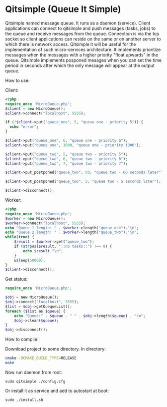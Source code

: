# Qitsimple (Queue It Simple)
Qitsimple named message queue. 
It runs as a daemon (service). Client applications can connect to qitsimple and push messages (tasks, jobs) to the queue and receive messages from the queue.
Connection is via the tcp socket so client applications can reside on the same or on another server to which there is network access.
Qitsimple it will be useful for the implementation of such micro-services architecture.
It implements prioritize messages when the messages with a higher priority "float upwards" in the queue.
Qitsimple implements posponed mesages when you can set the time period in seconds after which the only message will appear at the output queue.

How to use:

Client:
```php
<?php
require_once 'MicroQueue.php';
$client = new MicroQueue();
$client->connect("localhost", 5555);

if (!$client->put("queue_one", 5, "queue one - priority 5")) {
  echo "error";
}

$client->put("queue_one", 6, "queue one - priority 6");
$client->put("queue_one", 1000, "queue one - priority 1000");

$client->put("queue_two", 5, "queue two - priority 5");
$client->put("queue_two", 6, "queue two - priority 6");
$client->put("queue_two", 7, "queue two - priority 7");

$client->put_postponed("queue_two", 60, "queue two - 60 seconds later");

$client->put_postponed("queue_two", 5, "queue two - 5 seconds later");

$client->disconnect();
```
Worker:
```php
<?php
require_once 'MicroQueue.php';
$worker = new MicroQueue();
$worker->connect("localhost", 5555);
echo "Queue 1 length: " . $worker->length("queue_one")."\n";
echo "Queue 2 length: " . $worker->length("queue_two")."\n";
while(true) {
    $result = $worker->get("queue_two");
    if (strpos($result, "::no tasks::") !== 0) {
        echo $result."\n";
    }
    usleep(50000);
}
$client->disconnect();
```
Get status:
```php
require_once 'MicroQueue.php';

$obj = new MicroQueue();
$obj->connect("localhost", 5555);
$list = $obj->getQuequeList();
foreach ($list as $queue) {
    echo "Queue:" . $queue . " " . $obj->length($queue) . "\n";
    $obj->clean($queue);
}
$obj->disconnect();
```

How to compile:

Download project to some directory.
In directory:
```bash
cmake -DCMAKE_BUILD_TYPE=RELEASE
make
```
Now run daemon from root:

```
sudo qitsimple ./config.cfg
```

Or install it as service and add to autostart at boot:
```
sudo ./install.sh
```

